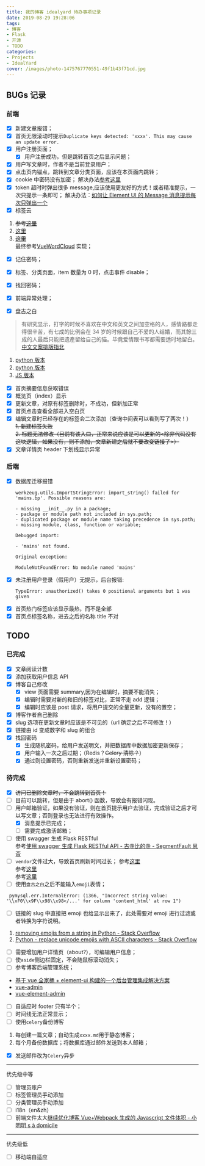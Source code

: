 ```yaml
---
title: 我的博客 idealyard 待办事项记录
date: 2019-08-29 19:28:06
tags:
- 博客
- Flask
- 开源
- TODO
categories:
- Projects
- IdealYard
cover: /images/photo-1475767770551-49f1b43f71cd.jpg
---
```


## BUGs 记录

### 前端

- [x] 新建文章报错；
- [x] 首页无限滚动时提示`Duplicate keys detected: 'xxxx'. This may cause an update error.`
- [x] 用户注册页面；
    - [x] 用户注册成功，但是跳转首页之后显示问题；
- [x] 用户写文章时，作者不是当前登录用户；
- [x] 点击页内锚点，跳转到文章分类页面，应该在本页面内跳转；
- [x] cookie 中密码没有加密；
 解决办法[参考这里](https://www.cnblogs.com/xiaolucky/p/11165179.html)
- [x] token 超时时弹出很多 message,应该使用更友好的方式！或者精准提示，一次只提示一条即可；
    解决办法：[如何让 Element UI 的 Message 消息提示每次只弹出一个](https://segmentfault.com/a/1190000020173021)
- [x] 标签云  
 1.  ~~参考[这里](https://github.com/MikeCoder/hexo-tag-cloud)~~
 2. [这里](https://juejin.im/post/5c99a0f7e51d454e9b3c3343)
 3. ~~[这里](https://github.com/nobalmohan/vue-tag-cloud)~~  
最终参考[VueWordCloud](https://github.com/SeregPie/VueWordCloud) 实现；
- [x] 记住密码；
- [x] 标签、分类页面，item 数量为 0 时，点击事件 disable；
- [x] 找回密码；
 - [x] 前端异常处理；

- [x] 盘古之白
> 有研究显示，打字的时候不喜欢在中文和英文之间加空格的人，感情路都走得很辛苦，有七成的比例会在 34 岁的时候跟自己不爱的人结婚，而其餘三成的人最后只能把遗產留给自己的猫。毕竟爱情跟书写都需要适时地留白。
[中文文案排版指北](https://github.com/sparanoid/chinese-copywriting-guidelines)
 1. [python 版本](https://github.com/hustcc/hint)
 2. [python 版本](https://github.com/hjiang/scripts/blob/master/add-space-between-latin-and-cjk)
 3. [JS 版本](https://github.com/hustcc/lint-md/tree/master/packages/lint-md)
- [x] 首页摘要信息获取错误
- [x] 概览页（index）显示
- [x] 更新文章，对原有标签删除时，不成功，但新加正常
- [x] 首页点击查看全部进入空白页
- [x] 编辑文章时已经存在的标签会二次添加（查询中间表可以看到写了两次！）  
    ~~1. 新建标签失败~~  
    ~~2. 标题无法修改（目前有该入口，正常来说应该是可以更新的<除非代码没有这块逻辑，如果没有，则不添加，文章新建之后就不要改变链接了>）~~
- [x] 文章详情页 header 下划线显示异常
    
### 后端

- [x] 数据库迁移报错
    ```plain
    werkzeug.utils.ImportStringError: import_string() failed for 'mains.bp'. Possible reasons are:
    
    - missing __init__.py in a package;
    - package or module path not included in sys.path;
    - duplicated package or module name taking precedence in sys.path;
    - missing module, class, function or variable;
    
    Debugged import:
    
    - 'mains' not found.
    
    Original exception:
    
    ModuleNotFoundError: No module named 'mains'
    ```
- [x] 未注册用户登录（假用户）无提示，后台报错:
    ```plain
    TypeError: unauthorized() takes 0 positional arguments but 1 was given
    ```
- [x] 首页热门标签应该显示最热，而不是全部
- [x] 首页点标签名称，进去之后的名称 title 不对

## TODO

### 已完成

- [x] 文章阅读计数
- [x] 添加获取用户信息 API
- [x] 博客自己修改  
  - [x] view 页面需要 summary,因为在编辑时，摘要不能消失；  
  - [x] 编辑时需要对新的和旧的标签对比，正常不走 add 逻辑；  
  - [x] 编辑时应该是 post 请求，将用户提交的全量更新，没有的置空；
- [x] 博客作者自己删除
- [x] slug 选项在更新文章时应该是不可见的（url 确定之后不可修改！）
- [x] 链接由 id 变成数字和 slug 的组合
- [x] 找回密码
    - [x] 生成随机密码，给用户发送明文，并把数据库中数据加密更新保存；
    - [x] 用户输入一次之后过期；（Redis？~~Celery 清除？~~）
    - [x] 通过则设置密码，否则重新发送并重新设置密码；
    
### 待完成
- [x] ~~访问已删除文章时，不会跳转到首页！~~
 - [ ] 目前可以跳转，但是由于 abort() 函数，导致会有报错闪现。
- [ ] 用户邮箱验证，如果没有验证，则在首页提示用户去验证，完成验证之后才可以写文章；否则登录也无法进行有效操作。
   - [x] 消息提示已完成；
   - [ ] 需要完成激活邮箱；
- [ ] 使用 swagger 生成 Flask RESTful    
    参考[使用 swagger 生成 Flask RESTful API - 古寺比的寺 - SegmentFault 思否](https://segmentfault.com/a/1190000010144742)
- [ ] `vendor`文件过大，导致首页刷新时间过长；
 参考[这里](https://forum.vuejs.org/t/vue-cli-vendor-js/37246)  
 参考[这里](https://segmentfault.com/q/1010000008832754)  
 参考[这里](https://www.jianshu.com/p/e78c2210c410)
- [ ] 使用`盘古之白`之后不能输入`emoji`表情；
 ```plain
  pymysql.err.InternalError: (1366, "Incorrect string value: '\\xF0\\x9F\\x98\\x98</...' for column 'content_html' at row 1")
 ```
- [ ] 链接的 slug 中直接把 emoji 也给显示出来了，此处需要对 emoji 进行过滤或者转换为字符说明。
 1. [removing emojis from a string in Python - Stack Overflow](https://stackoverflow.com/questions/33404752/removing-emojis-from-a-string-in-python)
 2. [Python - replace unicode emojis with ASCII characters - Stack Overflow](https://stackoverflow.com/questions/43797500/python-replace-unicode-emojis-with-ascii-characters/43813727#43813727)
- [ ] 需要增加用户详情页（about?），可编辑用户信息；
- [ ] 使`aside`侧边栏固定，不会随鼠标滚动消失；
- [ ] 参考博客后端管理系统；
 - [基于 vue 全家桶 + element-ui 构建的一个后台管理集成解决方案](https://github.com/uncleLian/vue-blog)
 - [vue-admin](https://github.com/taylorchen709/vue-admin)
 - [vue-element-admin](https://github.com/PanJiaChen/vue-element-admin)
- [ ] 自适应时 footer 只有半个；
- [ ] 时间线无法正常显示；
- [ ] 使用`celery`备份博客
 1. 每创建一篇文章；自动生成`xxxx.md`用于静态博客；
 2. 每个月备份数据库；将数据库通过邮件发送到本人邮箱；
- [x] 发送邮件改为`Celery`异步

---

优先级中等
- [ ] 管理员账户
- [ ] 标签管理员手动添加
- [ ] 分类管理员手动添加
- [ ] i18n（en&zh）
- [ ] 前端文件太大[继续优化博客 Vue+Webpack 生成的 Javascript 文件体积 - 小明明 s à domicile](https://www.dongwm.com/post/optimize-javascript/)

---
优先级低

- [ ] 移动端自适应